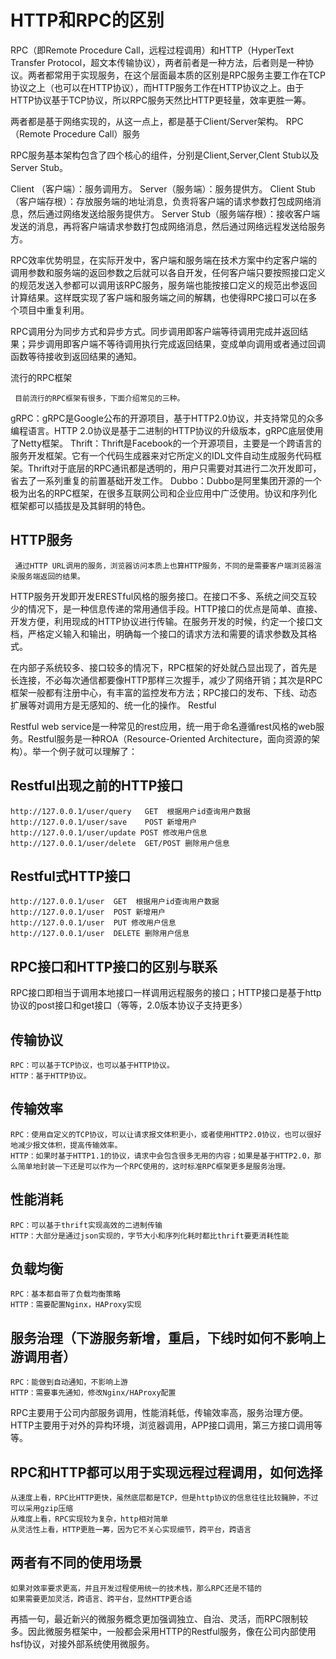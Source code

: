 HTTP和RPC的区别
===

RPC（即Remote Procedure Call，远程过程调用）和HTTP（HyperText Transfer Protocol，超文本传输协议），两者前者是一种方法，后者则是一种协议。两者都常用于实现服务，在这个层面最本质的区别是RPC服务主要工作在TCP协议之上（也可以在HTTP协议），而HTTP服务工作在HTTP协议之上。由于HTTP协议基于TCP协议，所以RPC服务天然比HTTP更轻量，效率更胜一筹。

两者都是基于网络实现的，从这一点上，都是基于Client/Server架构。
RPC（Remote Procedure Call）服务

RPC服务基本架构包含了四个核心的组件，分别是Client,Server,Clent Stub以及Server Stub。

 Client （客户端）：服务调用方。
 Server（服务端）：服务提供方。
 Client Stub（客户端存根）：存放服务端的地址消息，负责将客户端的请求参数打包成网络消息，然后通过网络发送给服务提供方。
 Server Stub（服务端存根）：接收客户端发送的消息，再将客户端请求参数打包成网络消息，然后通过网络远程发送给服务方。

RPC效率优势明显，在实际开发中，客户端和服务端在技术方案中约定客户端的调用参数和服务端的返回参数之后就可以各自开发，任何客户端只要按照接口定义的规范发送入参都可以调用该RPC服务，服务端也能按接口定义的规范出参返回计算结果。这样既实现了客户端和服务端之间的解耦，也使得RPC接口可以在多个项目中重复利用。

RPC调用分为同步方式和异步方式。同步调用即客户端等待调用完成并返回结果；异步调用即客户端不等待调用执行完成返回结果，变成单向调用或者通过回调函数等待接收到返回结果的通知。

流行的RPC框架

     目前流行的RPC框架有很多，下面介绍常见的三种。

gRPC：gRPC是Google公布的开源项目，基于HTTP2.0协议，并支持常见的众多编程语言。HTTP 2.0协议是基于二进制的HTTP协议的升级版本，gRPC底层使用了Netty框架。
Thrift：Thrift是Facebook的一个开源项目，主要是一个跨语言的服务开发框架。它有一个代码生成器来对它所定义的IDL文件自动生成服务代码框架。Thrift对于底层的RPC通讯都是透明的，用户只需要对其进行二次开发即可，省去了一系列重复的前置基础开发工作。
Dubbo：Dubbo是阿里集团开源的一个极为出名的RPC框架，在很多互联网公司和企业应用中广泛使用。协议和序列化框架都可以插拔是及其鲜明的特色。

HTTP服务
---

     通过HTTP URL调用的服务，浏览器访问本质上也算HTTP服务，不同的是需要客户端浏览器渲染服务端返回的结果。

HTTP服务开发即开发ERESTful风格的服务接口。在接口不多、系统之间交互较少的情况下，是一种信息传递的常用通信手段。HTTP接口的优点是简单、直接、开发方便，利用现成的HTTP协议进行传输。在服务开发的时候，约定一个接口文档，严格定义输入和输出，明确每一个接口的请求方法和需要的请求参数及其格式。

在内部子系统较多、接口较多的情况下，RPC框架的好处就凸显出现了，首先是长连接，不必每次通信都要像HTTP那样三次握手，减少了网络开销；其次是RPC框架一般都有注册中心，有丰富的监控发布方法；RPC接口的发布、下线、动态扩展等对调用方是无感知的、统一化的操作。
Restful

Restful web service是一种常见的rest应用，统一用于命名遵循rest风格的web服务。Restful服务是一种ROA（Resource-Oriented Architecture，面向资源的架构）。举一个例子就可以理解了：

Restful出现之前的HTTP接口
----

    http://127.0.0.1/user/query   GET  根据用户id查询用户数据
    http://127.0.0.1/user/save    POST 新增用户
    http://127.0.0.1/user/update POST 修改用户信息
    http://127.0.0.1/user/delete  GET/POST 删除用户信息

Restful式HTTP接口
----

    http://127.0.0.1/user  GET  根据用户id查询用户数据
    http://127.0.0.1/user  POST 新增用户
    http://127.0.0.1/user  PUT 修改用户信息
    http://127.0.0.1/user  DELETE 删除用户信息

RPC接口和HTTP接口的区别与联系
----

RPC接口即相当于调用本地接口一样调用远程服务的接口；HTTP接口是基于http协议的post接口和get接口（等等，2.0版本协议子支持更多）

传输协议
----

    RPC：可以基于TCP协议，也可以基于HTTP协议。
    HTTP：基于HTTP协议。

传输效率
----

    RPC：使用自定义的TCP协议，可以让请求报文体积更小，或者使用HTTP2.0协议，也可以很好地减少报文体积，提高传输效率。
    HTTP：如果时基于HTTP1.1的协议，请求中会包含很多无用的内容；如果是基于HTTP2.0，那么简单地封装一下还是可以作为一个RPC使用的，这时标准RPC框架更多是服务治理。

性能消耗
----

    RPC：可以基于thrift实现高效的二进制传输
    HTTP：大部分是通过json实现的，字节大小和序列化耗时都比thrift要更消耗性能

负载均衡
----

    RPC：基本都自带了负载均衡策略
    HTTP：需要配置Nginx，HAProxy实现

服务治理（下游服务新增，重启，下线时如何不影响上游调用者）
----

    RPC：能做到自动通知，不影响上游
    HTTP：需要事先通知，修改Nginx/HAProxy配置

RPC主要用于公司内部服务调用，性能消耗低，传输效率高，服务治理方便。HTTP主要用于对外的异构环境，浏览器调用，APP接口调用，第三方接口调用等等。

RPC和HTTP都可以用于实现远程过程调用，如何选择
----

    从速度上看，RPC比HTTP更快，虽然底层都是TCP，但是http协议的信息往往比较臃肿，不过可以采用gzip压缩
    从难度上看，RPC实现较为复杂，http相对简单
    从灵活性上看，HTTP更胜一筹，因为它不关心实现细节，跨平台，跨语言

两者有不同的使用场景
----

    如果对效率要求更高，并且开发过程使用统一的技术栈，那么RPC还是不错的
    如果需要更加灵活，跨语言、跨平台，显然HTTP更合适

再插一句，最近新兴的微服务概念更加强调独立、自治、灵活，而RPC限制较多。因此微服务框架中，一般都会采用HTTP的Restful服务，像在公司内部使用hsf协议，对接外部系统使用微服务。
